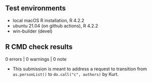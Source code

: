 ## Test environments

* local macOS R installation, R 4.2.2
* ubuntu 21.04 (on github actions), R 4.2.2
* win-builder (devel)

## R CMD check results

0 errors | 0 warnings | 0 note

* This submission is meant to address a request to transition from 
  `as.personList()` to `do.call("c", authors)` by Kurt.
